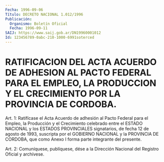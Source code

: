 ```yaml
---
Fecha: 1996-09-06
Título: DECRETO NACIONAL 1.012/1996
Publicación:
  Organismo: Boletín Oficial
  Fecha: 1996-09-11
SAIJ: https://www.saij.gob.ar/DN19960001012
Id: 123456789-0abc-210-1000-6991soterced
---
```

# RATIFICACION DEL ACTA ACUERDO DE ADHESION AL PACTO FEDERAL PARA EL EMPLEO, LA PRODUCCION Y EL CRECIMIENTO POR LA PROVINCIA DE CORDOBA.

<a id="1"></a>
Art. 1: Ratifícase el Acta Acuerdo de adhesión al Pacto Federal para el Empleo, la Producción y el Crecimiento celebrado entre el ESTADO NACIONAL y los ESTADOS PROVINCIALES signatarios, de fecha 12 de agosto de 1993, suscripta por el GOBIERNO NACIONAL y la PROVINCIA DE CORDOBA, que como Anexo I forma parte integrante del presente.

<a id="2"></a>
Art. 2: Comuníquese,  publíquese, dése a la Dirección Nacional del Registro Oficial y archívese.